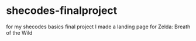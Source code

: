# shecodes-finalproject
for my shecodes basics final project I made a landing page for Zelda: Breath of the Wild
